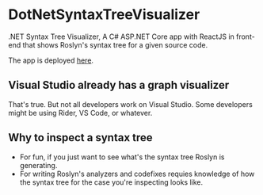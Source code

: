 # DotNetSyntaxTreeVisualizer

.NET Syntax Tree Visualizer, A C# ASP.NET Core app with ReactJS in front-end that shows Roslyn's syntax tree for a given source code.

The app is deployed [here](https://dotnetsyntaxtreevisualizer.azurewebsites.net/).

## Visual Studio already has a graph visualizer

That's true. But not all developers work on Visual Studio. Some developers might be using Rider, VS Code, or whatever.

## Why to inspect a syntax tree

- For fun, if you just want to see what's the syntax tree Roslyn is generating.
- For writing Roslyn's analyzers and codefixes requies knowledge of how the syntax tree for the case you're inspecting looks like.
